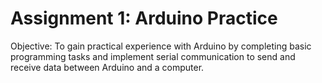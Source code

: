 # Assignment 1: Arduino Practice

Objective: 
To gain practical experience with Arduino by completing basic programming tasks and implement serial communication to send and receive data between Arduino and a computer.